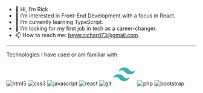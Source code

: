 - 👋 Hi, I’m Rick
- 👀 I’m interested in Front-End Development with a focus in React.
- 🌱 I’m currently learning TypeScript.
- 💞️ I’m looking for my first job in tech as a career-changer.
- 📫 How to reach me: beyer.richard73@gmail.com.

---

Technologies I have used or am familiar with:
<div>
<img alt="html5" width="60px" src="https://user-images.githubusercontent.com/5834000/125217342-00180000-e286-11eb-8b7d-a3d4a39f68ff.png" />
<img alt="css3" width="60px" src="https://user-images.githubusercontent.com/5834000/125217360-0c03c200-e286-11eb-90aa-0fa66c6c82b7.png" />
<img alt="javascript" width="60px" src="https://user-images.githubusercontent.com/5834000/125217381-1aea7480-e286-11eb-88c7-7cbaafda9fa7.png" />
<img alt="react" width="60px" src="https://user-images.githubusercontent.com/5834000/125217396-23db4600-e286-11eb-8cc6-2471cdc6f57a.png" />
<img alt="git" width="60px" src="https://user-images.githubusercontent.com/5834000/125217429-36557f80-e286-11eb-84c6-05e346cebe8a.png" />
<img alt="tailwindCSS" width="60px" src="https://github.com/devicons/devicon/blob/master/icons/tailwindcss/tailwindcss-plain.svg" />
<img alt="php" width="60px" src="https://user-images.githubusercontent.com/5834000/125217489-68ff7800-e286-11eb-945a-db9d82dedaa4.png" />
<img alt="bootstrap" width="60px" src="https://user-images.githubusercontent.com/5834000/125217513-774d9400-e286-11eb-992f-a9729ffdc975.png" />
</div>

<!---
rick99gtp/rick99gtp is a ✨ special ✨ repository because its `README.md` (this file) appears on your GitHub profile.
You can click the Preview link to take a look at your changes.
--->
